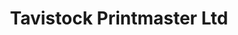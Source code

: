 ---
title: "Tavistock Printmaster Ltd"
url: /cambridge/tavistock-printmaster-ltd/
shop: Kopieren
---
